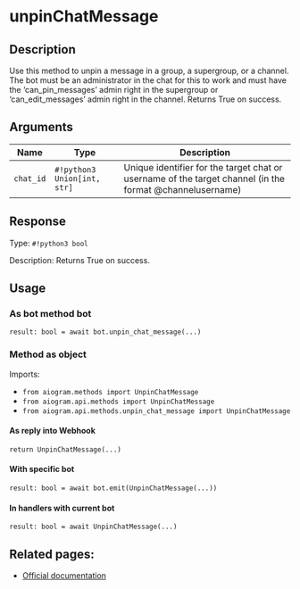 # unpinChatMessage

## Description

Use this method to unpin a message in a group, a supergroup, or a channel. The bot must be an administrator in the chat for this to work and must have the ‘can_pin_messages’ admin right in the supergroup or ‘can_edit_messages’ admin right in the channel. Returns True on success.


## Arguments

| Name | Type | Description |
| - | - | - |
| `chat_id` | `#!python3 Union[int, str]` | Unique identifier for the target chat or username of the target channel (in the format @channelusername) |



## Response

Type: `#!python3 bool`

Description: Returns True on success.


## Usage


### As bot method bot

```python3
result: bool = await bot.unpin_chat_message(...)
```

### Method as object

Imports:

- `from aiogram.methods import UnpinChatMessage`
- `from aiogram.api.methods import UnpinChatMessage`
- `from aiogram.api.methods.unpin_chat_message import UnpinChatMessage`

#### As reply into Webhook
```python3
return UnpinChatMessage(...)
```

#### With specific bot
```python3
result: bool = await bot.emit(UnpinChatMessage(...))
```

#### In handlers with current bot
```python3
result: bool = await UnpinChatMessage(...)
```


## Related pages:

- [Official documentation](https://core.telegram.org/bots/api#unpinchatmessage)
